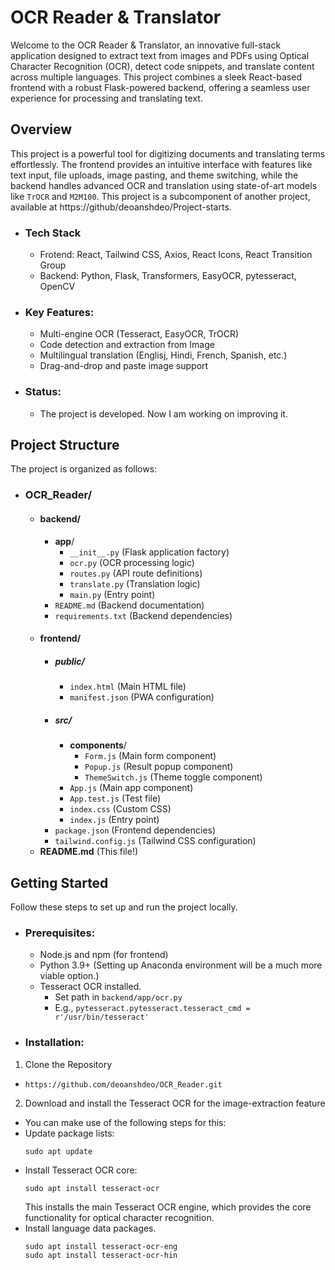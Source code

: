 # OCR Reader & Translator
 
Welcome to the OCR Reader & Translator, an innovative full-stack application designed to extract text from images and PDFs using Optical Character Recognition (OCR), detect code snippets, and translate content across multiple languages. This project combines a sleek React-based frontend with a robust Flask-powered backend, offering a seamless user experience for processing and translating text.

## Overview

This project is a powerful tool for digitizing documents and translating terms effortlessly. The frontend provides an intuitive interface with features like text input, file uploads, image pasting, and theme switching, while the backend handles advanced OCR and translation using state-of-art models like `TrOCR` and `M2M100`. This project is a subcomponent of another project, available at https://github/deoanshdeo/Project-starts.

- ### Tech Stack
  - Frotend: React, Tailwind CSS, Axios, React Icons, React Transition Group
  - Backend: Python, Flask, Transformers, EasyOCR, pytesseract, OpenCV

- ### Key Features:
  - Multi-engine OCR (Tesseract, EasyOCR, TrOCR)
  - Code detection and extraction from Image
  - Multilingual translation (Englisj, Hindi, French, Spanish, etc.)
  - Drag-and-drop and paste image support

- ### Status:
  - The project is developed. Now I am working on improving it.

## Project Structure

The project is organized as follows:

- ### OCR_Reader/
    - #### backend/
        - **app**/
            - `__init__.py` (Flask application factory)
            - `ocr.py` (OCR processing logic)
            - `routes.py` (API route definitions)
            - `translate.py` (Translation logic)
            - `main.py` (Entry point)
        - `README.md` (Backend documentation)
        - `requirements.txt` (Backend dependencies)
    - #### frontend/
        - ##### public/
            - `index.html` (Main HTML file)
            - `manifest.json` (PWA configuration)
        - ##### src/
            - **components**/
                - `Form.js` (Main form component)
                - `Popup.js` (Result popup component)
                - `ThemeSwitch.js` (Theme toggle component)
            - `App.js` (Main app component)
            - `App.test.js` (Test file)
            - `index.css` (Custom CSS)
            - `index.js` (Entry point)
        - `package.json` (Frontend dependencies)
        - `tailwind.config.js` (Tailwind CSS configuration)
    - **README.md** (This file!)

## Getting Started

Follow these steps to set up and run the project locally.

- ### Prerequisites:
  - Node.js and npm (for frontend)
  - Python 3.9+ (Setting up Anaconda environment will be a much more viable option.)
  - Tesseract OCR installed.
    -  Set path in `backend/app/ocr.py`
    - E.g., `pytesseract.pytesseract.tesseract_cmd = r'/usr/bin/tesseract'`
  
- ### Installation:
1. Clone the Repository
- ```
  https://github.com/deoanshdeo/OCR_Reader.git
2. Download and install the Tesseract OCR for the image-extraction feature
- You can make use of the following steps for this:
- Update package lists:
    ```
  sudo apt update
- Install Tesseract OCR core:
    ```
    sudo apt install tesseract-ocr
  ```
  This installs the main Tesseract OCR engine, which provides the core functionality for optical character recognition.
-  Install language data packages.
    ```
   sudo apt install tesseract-ocr-eng
   sudo apt install tesseract-ocr-hin
   ```
  
  



























